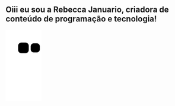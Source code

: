 ## Oiii eu sou a Rebecca Januario, criadora de conteúdo de programação e tecnologia!

  

 
<div> 

 
  ![Snake animation](https://github.com/rafaballerini/rafaballerini/blob/output/github-contribution-grid-snake.svg)
 
</div>

